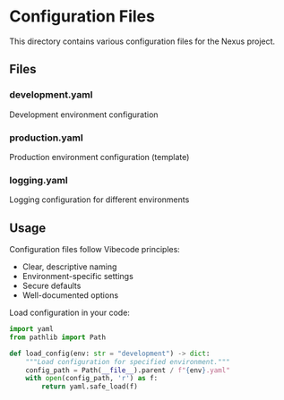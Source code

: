 # Configuration Files

This directory contains various configuration files for the Nexus project.

## Files

### development.yaml
Development environment configuration

### production.yaml
Production environment configuration (template)

### logging.yaml
Logging configuration for different environments

## Usage

Configuration files follow Vibecode principles:
- Clear, descriptive naming
- Environment-specific settings
- Secure defaults
- Well-documented options

Load configuration in your code:

```python
import yaml
from pathlib import Path

def load_config(env: str = "development") -> dict:
    """Load configuration for specified environment."""
    config_path = Path(__file__).parent / f"{env}.yaml"
    with open(config_path, 'r') as f:
        return yaml.safe_load(f)
```